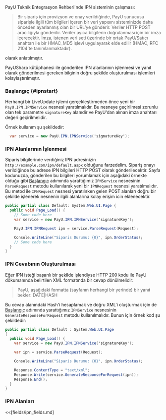 PayU Teknik Entegrasyon Rehberi'nde IPN sisteminin çalışması:

> Bir sipariş için provizyon ve onay verildiğinde, PayU sunucusu siparişle ilgili tüm bilgileri içeren bir veri yapısını
> sisteminizde daha önceden ayarlanmış olan bir URL’ye gönderir. Veriler HTTP POST aracılığıyla gönderilir. Veriler ayıca
> bilgilerin doğrulanması için bir imza içerecektir. İmza, istenen veri seti üzerinde bir ortak PayU/Satıcı anahtarı ile bir
> HMAC_MD5 işlevi uygulayarak elde edilir (HMAC, RFC 2104’te tanımlanmaktadır).

olarak anlatılmıştır.

PayUSharp kütüphanesi ile gönderilen IPN alanlarının işlenmesi ve yanıt olarak gönderilmesi gereken bilginin doğru şekilde oluşturulması işlemleri kolaylaştırılmıştır.

### Başlangıç {#ipnstart}

Herhangi bir LiveUpdate işlemi gerçekleştirmeden önce yeni bir `PayU.IPN.IPNService` nesnesi yaratılmalıdır. Bu nesneye geçirilmesi zorunlu olan tek parametre `signatureKey` alanıdir ve PayU'dan alınan imza anahtarı değeri geçirilmelidir.

Örnek kullanım şu şekildedir:

```cs
  var service = new PayU.IPN.IPNService('signatureKey');
```

### IPN Alanlarının İşlenmesi

Sipariş bilgilerinde verdiğiniz IPN adresinizin `http://example.com/ipn/default.aspx` olduğunu farzedelim. Sipariş onayı verildiğinde bu adrese IPN bilgileri HTTP POST olarak gönderilecektir. Sayfa kodunuzda, gönderilen bu bilgileri yorumlamak için aşağıdaki örnekte olduğu gibi [Başlangıç](#ipnstart) adımında yarattığımız `IPNService` nesnesinin `ParseRequest` metodu kullanılarak yeni bir `IPNRequest` nesnesi yaratılmalıdır. Bu metod ile `IPNRequest` nesnesi yaratılırken gelen POST alanları doğru bir şekilde işlenerek nesnenin ilgili alanlarına kolay erişim icin eklenecektir.

```.cs
public partial class Default: System.Web.UI.Page {
  public void Page_Load() {
    // Some code here
    var service = new PayU.IPN.IPNService('signatureKey');

    PayU.IPN.IPNRequest ipn = service.ParseRequest(Request);

    Console.WriteLine("Siparis Durumu: {0}", ipn.OrderStatus);
    // Some code here
  }
}
```

### IPN Cevabının Oluşturulması

Eğer IPN isteği başarılı bir şekilde işlendiyse HTTP 200 kodu ile PayU dökumanında belirtilen XML formatında bir cevap dönülmelidir:

> PayU, aşağıdaki formatta (sayfanın herhangi bir yerinde) bir yanıt bekler:
> <epayment>DATE|HASH</epayment>

Bu cevap alanındaki Hash'i hesaplamak ve doğru XML'i oluşturmak için de [Başlangıç](#ipnstart) adımında yarattığımız `IPNService` nesnesinin `GenerateResponseForRequest` metodu kullanılmalıdır. Bunun için örnek kod şu şekildedir:

```.cs
public partial class Default : System.Web.UI.Page
{
  public void Page_Load() {
    var service = new PayU.IPN.IPNService('signatureKey');

    var ipn = service.ParseRequest(Request);

    Console.WriteLine("Siparis Durumu: {0}", ipn.OrderStatus);

    Response.ContentType = "text/xml";
    Response.Write(service.GenerateResponseForRequest(ipn));
    Response.End();
  }
}
```

### IPN Alanları

<<[fields/ipn_fields.md]
